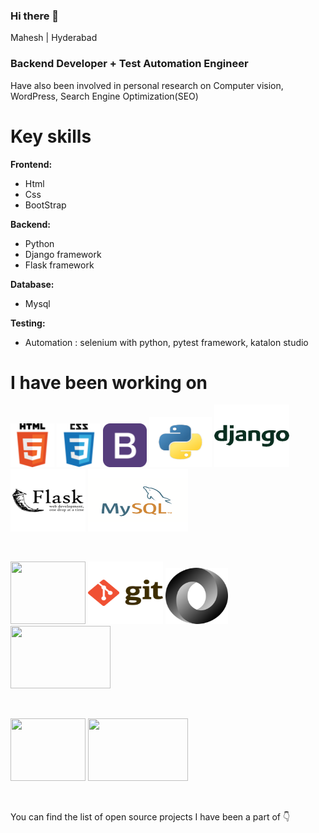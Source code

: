 ### Hi there 👋

Mahesh | Hyderabad

### Backend Developer + Test Automation Engineer

Have also been involved in personal research on Computer vision, WordPress, Search Engine Optimization(SEO)

# Key skills
**Frontend:**
 * Html
 * Css
 * BootStrap

**Backend:**
 * Python
 * Django framework
 * Flask framework
 
**Database:** 
  * Mysql
  
 **Testing:** 
 * Automation : selenium with python, pytest framework, katalon studio
 
 
# I have been working on
<p float="left">
 
<img src="https://raw.githubusercontent.com/github/explore/80688e429a7d4ef2fca1e82350fe8e3517d3494d/topics/html/html.png" width="70" height="70"> 
<img src="https://raw.githubusercontent.com/github/explore/80688e429a7d4ef2fca1e82350fe8e3517d3494d/topics/css/css.png" width="70" height="70"> 
<img src="https://raw.githubusercontent.com/github/explore/80688e429a7d4ef2fca1e82350fe8e3517d3494d/topics/bootstrap/bootstrap.png" width="70" height="70">
<img src="https://raw.githubusercontent.com/github/explore/80688e429a7d4ef2fca1e82350fe8e3517d3494d/topics/python/python.png" width="100" height="80">
<img src="https://raw.githubusercontent.com/github/explore/80688e429a7d4ef2fca1e82350fe8e3517d3494d/topics/django/django.png" width="120" height="100">
 <img src="https://raw.githubusercontent.com/github/explore/80688e429a7d4ef2fca1e82350fe8e3517d3494d/topics/flask/flask.png" width="120" height="100">
<img src="https://raw.githubusercontent.com/github/explore/80688e429a7d4ef2fca1e82350fe8e3517d3494d/topics/mysql/mysql.png" width="160" height="100">

</p> <br>
<p float="left">
 
  <img src="https://camo.githubusercontent.com/674ca84f765d41791511d647b82c5db047b215e0/68747470733a2f2f7777772e766563746f726c6f676f2e7a6f6e652f6c6f676f732f6769746875622f6769746875622d617232312e737667" width="120" height="100">
 
 <img src="https://raw.githubusercontent.com/github/explore/80688e429a7d4ef2fca1e82350fe8e3517d3494d/topics/git/git.png" width="120" height="100"> 
 <img src="https://raw.githubusercontent.com/github/explore/80688e429a7d4ef2fca1e82350fe8e3517d3494d/topics/json/json.png" width="100" height="90">
 
 
 <img src="https://camo.githubusercontent.com/12b2a7dd28838c97989ed0309f73ec47a3319ea0/68747470733a2f2f7777772e766563746f726c6f676f2e7a6f6e652f6c6f676f732f61746c61737369616e5f6a6972612f61746c61737369616e5f6a6972612d617232312e737667" width="160" height="100">

 </p> <br>
 
 <p float="left">
 
<img src="https://camo.githubusercontent.com/37a9a45b13ec27b46a8b38386b030a1715abee3f/68747470733a2f2f7777772e766563746f726c6f676f2e7a6f6e652f6c6f676f732f676574706f73746d616e2f676574706f73746d616e2d617232312e737667" width="120" height="100">
 
 <img src="https://www.selenium.dev/images/selenium_logo_square_green.png" width="160" height="100">
 </p> <br>



You can find the list of open source projects I have been a part of 👇
                                                                    


